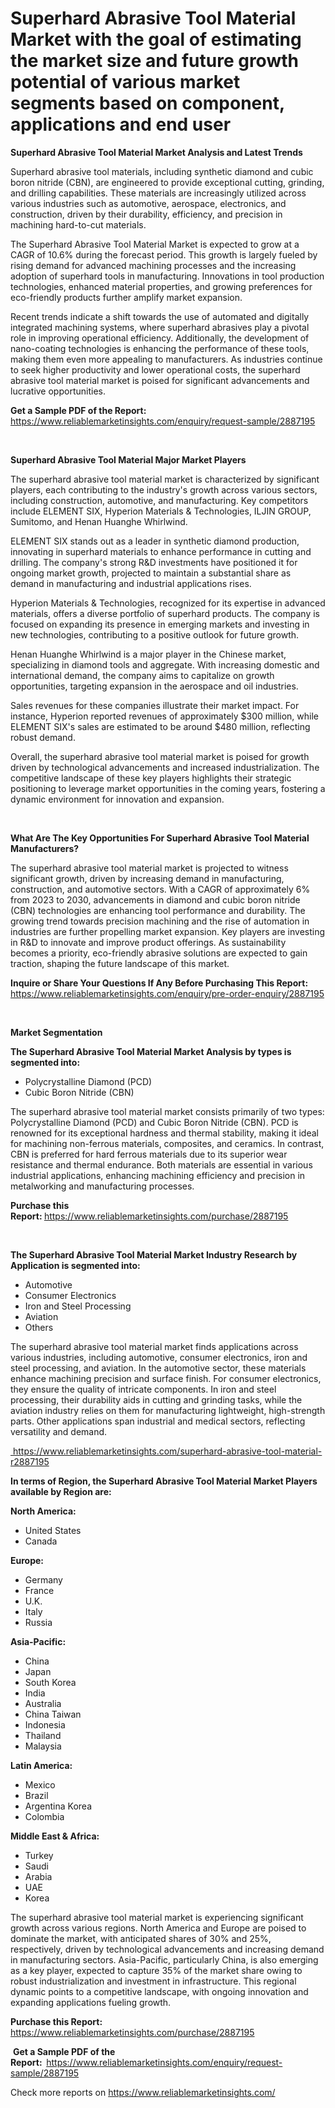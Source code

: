 <p><h1>Superhard Abrasive Tool Material Market with the goal of estimating the market size and future growth potential of various market segments based on component, applications and end user</h1></p><p><strong>Superhard Abrasive Tool Material Market Analysis and Latest Trends</strong></p>
<p><p>Superhard abrasive tool materials, including synthetic diamond and cubic boron nitride (CBN), are engineered to provide exceptional cutting, grinding, and drilling capabilities. These materials are increasingly utilized across various industries such as automotive, aerospace, electronics, and construction, driven by their durability, efficiency, and precision in machining hard-to-cut materials.</p><p>The Superhard Abrasive Tool Material Market is expected to grow at a CAGR of 10.6% during the forecast period. This growth is largely fueled by rising demand for advanced machining processes and the increasing adoption of superhard tools in manufacturing. Innovations in tool production technologies, enhanced material properties, and growing preferences for eco-friendly products further amplify market expansion. </p><p>Recent trends indicate a shift towards the use of automated and digitally integrated machining systems, where superhard abrasives play a pivotal role in improving operational efficiency. Additionally, the development of nano-coating technologies is enhancing the performance of these tools, making them even more appealing to manufacturers. As industries continue to seek higher productivity and lower operational costs, the superhard abrasive tool material market is poised for significant advancements and lucrative opportunities.</p></p>
<p><strong>Get a Sample PDF of the Report:&nbsp;</strong> <a href="https://www.reliablemarketinsights.com/enquiry/request-sample/2887195?utm_campaign=3014&utm_medium=2&utm_source=Github&utm_content=ia&utm_term=14032025&utm_id=superhard-abrasive-tool-material">https://www.reliablemarketinsights.com/enquiry/request-sample/2887195</a></p>
<p>&nbsp;</p>
<p><strong>Superhard Abrasive Tool Material Major Market Players</strong></p>
<p><p>The superhard abrasive tool material market is characterized by significant players, each contributing to the industry's growth across various sectors, including construction, automotive, and manufacturing. Key competitors include ELEMENT SIX, Hyperion Materials & Technologies, ILJIN GROUP, Sumitomo, and Henan Huanghe Whirlwind.</p><p>ELEMENT SIX stands out as a leader in synthetic diamond production, innovating in superhard materials to enhance performance in cutting and drilling. The company's strong R&D investments have positioned it for ongoing market growth, projected to maintain a substantial share as demand in manufacturing and industrial applications rises.</p><p>Hyperion Materials & Technologies, recognized for its expertise in advanced materials, offers a diverse portfolio of superhard products. The company is focused on expanding its presence in emerging markets and investing in new technologies, contributing to a positive outlook for future growth.</p><p>Henan Huanghe Whirlwind is a major player in the Chinese market, specializing in diamond tools and aggregate. With increasing domestic and international demand, the company aims to capitalize on growth opportunities, targeting expansion in the aerospace and oil industries.</p><p>Sales revenues for these companies illustrate their market impact. For instance, Hyperion reported revenues of approximately $300 million, while ELEMENT SIX's sales are estimated to be around $480 million, reflecting robust demand.</p><p>Overall, the superhard abrasive tool material market is poised for growth driven by technological advancements and increased industrialization. The competitive landscape of these key players highlights their strategic positioning to leverage market opportunities in the coming years, fostering a dynamic environment for innovation and expansion.</p></p>
<p>&nbsp;</p>
<p><strong>What Are The Key Opportunities For Superhard Abrasive Tool Material Manufacturers?</strong></p>
<p><p>The superhard abrasive tool material market is projected to witness significant growth, driven by increasing demand in manufacturing, construction, and automotive sectors. With a CAGR of approximately 6% from 2023 to 2030, advancements in diamond and cubic boron nitride (CBN) technologies are enhancing tool performance and durability. The growing trend towards precision machining and the rise of automation in industries are further propelling market expansion. Key players are investing in R&D to innovate and improve product offerings. As sustainability becomes a priority, eco-friendly abrasive solutions are expected to gain traction, shaping the future landscape of this market.</p></p>
<p><strong>Inquire or Share Your Questions If Any Before Purchasing This Report:</strong> <a href="https://www.reliablemarketinsights.com/enquiry/pre-order-enquiry/2887195?utm_campaign=3014&utm_medium=2&utm_source=Github&utm_content=ia&utm_term=14032025&utm_id=superhard-abrasive-tool-material">https://www.reliablemarketinsights.com/enquiry/pre-order-enquiry/2887195</a></p>
<p>&nbsp;</p>
<p><strong>Market Segmentation</strong></p>
<p><strong>The Superhard Abrasive Tool Material Market Analysis by types is segmented into:</strong></p>
<p><ul><li>Polycrystalline Diamond (PCD)</li><li>Cubic Boron Nitride (CBN)</li></ul></p>
<p><p>The superhard abrasive tool material market consists primarily of two types: Polycrystalline Diamond (PCD) and Cubic Boron Nitride (CBN). PCD is renowned for its exceptional hardness and thermal stability, making it ideal for machining non-ferrous materials, composites, and ceramics. In contrast, CBN is preferred for hard ferrous materials due to its superior wear resistance and thermal endurance. Both materials are essential in various industrial applications, enhancing machining efficiency and precision in metalworking and manufacturing processes.</p></p>
<p><strong>Purchase this Report:&nbsp;</strong><a href="https://www.reliablemarketinsights.com/purchase/2887195?utm_campaign=3014&utm_medium=2&utm_source=Github&utm_content=ia&utm_term=14032025&utm_id=superhard-abrasive-tool-material">https://www.reliablemarketinsights.com/purchase/2887195</a></p>
<p>&nbsp;</p>
<p><strong>The Superhard Abrasive Tool Material Market Industry Research by Application is segmented into:</strong></p>
<p><ul><li>Automotive</li><li>Consumer Electronics</li><li>Iron and Steel Processing</li><li>Aviation</li><li>Others</li></ul></p>
<p><p>The superhard abrasive tool material market finds applications across various industries, including automotive, consumer electronics, iron and steel processing, and aviation. In the automotive sector, these materials enhance machining precision and surface finish. For consumer electronics, they ensure the quality of intricate components. In iron and steel processing, their durability aids in cutting and grinding tasks, while the aviation industry relies on them for manufacturing lightweight, high-strength parts. Other applications span industrial and medical sectors, reflecting versatility and demand.</p></p>
<p><a href="https://www.reliablemarketinsights.com/superhard-abrasive-tool-material-r2887195?utm_campaign=3014&utm_medium=2&utm_source=Github&utm_content=ia&utm_term=14032025&utm_id=superhard-abrasive-tool-material">&nbsp;https://www.reliablemarketinsights.com/superhard-abrasive-tool-material-r2887195</a></p>
<p><strong>In terms of Region, the Superhard Abrasive Tool Material Market Players available by Region are:</strong></p>
<p>
    <p> <strong> North America: </strong>
        <ul>
            <li>United States</li>
            <li>Canada</li>
        </ul>
        </p> 
    <p> <strong> Europe: </strong>
        <ul>
            <li>Germany</li>
            <li>France</li>
            <li>U.K.</li>
            <li>Italy</li>
            <li>Russia</li>
        </ul>
        </p> 
    <p> <strong> Asia-Pacific: </strong>
        <ul>
            <li>China</li>
            <li>Japan</li>
            <li>South Korea</li>
            <li>India</li>
            <li>Australia</li>
            <li>China Taiwan</li>
            <li>Indonesia</li>
            <li>Thailand</li>
            <li>Malaysia</li>
        </ul>
        </p> 
    <p> <strong> Latin America: </strong>
        <ul>
            <li>Mexico</li>
            <li>Brazil</li>
            <li>Argentina Korea</li>
            <li>Colombia</li>
        </ul>
        </p> 
    <p> <strong> Middle East & Africa: </strong>
        <ul>
            <li>Turkey</li>
            <li>Saudi</li>
            <li>Arabia</li>
            <li>UAE</li>
            <li>Korea</li>
        </ul>
    </p>
    </p>
<p><p>The superhard abrasive tool material market is experiencing significant growth across various regions. North America and Europe are poised to dominate the market, with anticipated shares of 30% and 25%, respectively, driven by technological advancements and increasing demand in manufacturing sectors. Asia-Pacific, particularly China, is also emerging as a key player, expected to capture 35% of the market share owing to robust industrialization and investment in infrastructure. This regional dynamic points to a competitive landscape, with ongoing innovation and expanding applications fueling growth.</p></p>
<p><strong>Purchase this Report: </strong><a href="https://www.reliablemarketinsights.com/purchase/2887195?utm_campaign=3014&utm_medium=2&utm_source=Github&utm_content=ia&utm_term=14032025&utm_id=superhard-abrasive-tool-material">https://www.reliablemarketinsights.com/purchase/2887195</a></p>
<p>&nbsp;<strong>Get a Sample PDF of the Report:&nbsp;&nbsp;</strong><a href="https://www.reliablemarketinsights.com/enquiry/request-sample/2887195?utm_campaign=3014&utm_medium=2&utm_source=Github&utm_content=ia&utm_term=14032025&utm_id=superhard-abrasive-tool-material">https://www.reliablemarketinsights.com/enquiry/request-sample/2887195</a></p>
<p><strong></strong></p>
<p>Check more reports on <a href="https://www.reliablemarketinsights.com/?utm_campaign=3014&utm_medium=2&utm_source=Github&utm_content=ia&utm_term=14032025&utm_id=superhard-abrasive-tool-material">https://www.reliablemarketinsights.com/</a></p>